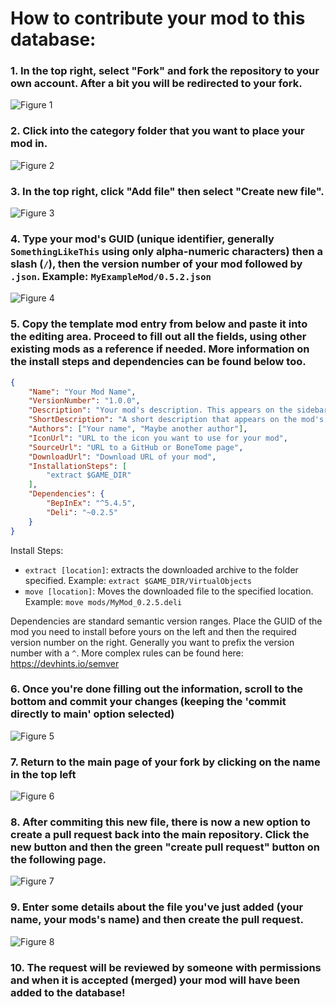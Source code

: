 # How to contribute your mod to this database:

### 1. In the top right, select "Fork" and fork the repository to your own account. After a bit you will be redirected to your fork.

![Figure 1](https://i.imgur.com/mAirFMb.png)

### 2. Click into the category folder that you want to place your mod in.

![Figure 2](https://i.imgur.com/MPN53rv.png)

### 3. In the top right, click "Add file" then select "Create new file".

![Figure 3](https://i.imgur.com/CFX5QYm.png)

### 4. Type your mod's GUID (unique identifier, generally `SomethingLikeThis` using only alpha-numeric characters) then a slash (`/`), then the version number of your mod followed by `.json`. Example: `MyExampleMod/0.5.2.json`

![Figure 4](https://i.imgur.com/9drVvYu.png)

### 5. Copy the template mod entry from below and paste it into the editing area. Proceed to fill out all the fields, using other existing mods as a reference if needed. More information on the install steps and dependencies can be found below too.

```JSON
{
	"Name": "Your Mod Name",
	"VersionNumber": "1.0.0",
	"Description": "Your mod's description. This appears on the sidebar!",
	"ShortDescription": "A short description that appears on the mod's card in the list",
	"Authors": ["Your name", "Maybe another author"],
	"IconUrl": "URL to the icon you want to use for your mod",
	"SourceUrl": "URL to a GitHub or BoneTome page",
	"DownloadUrl": "Download URL of your mod",
	"InstallationSteps": [
		"extract $GAME_DIR"
	],
	"Dependencies": {
		"BepInEx": "^5.4.5",
		"Deli": "~0.2.5"
	}
}
```

Install Steps:

- `extract [location]`: extracts the downloaded archive to the folder specified. Example: `extract $GAME_DIR/VirtualObjects`
- `move [location]`: Moves the downloaded file to the specified location. Example: `move mods/MyMod_0.2.5.deli`

Dependencies are standard semantic version ranges. Place the GUID of the mod you need to install before yours on the left and then the required version number on the right.
Generally you want to prefix the version number with a `^`.
More complex rules can be found here: https://devhints.io/semver

### 6. Once you're done filling out the information, scroll to the bottom and commit your changes (keeping the 'commit directly to main' option selected)

![Figure 5](https://i.imgur.com/ST08ThJ.png)

### 7. Return to the main page of your fork by clicking on the name in the top left

![Figure 6](https://i.imgur.com/GA1wIi1.png)

### 8. After commiting this new file, there is now a new option to create a pull request back into the main repository. Click the new button and then the green "create pull request" button on the following page.

![Figure 7](https://i.imgur.com/Nx22QGv.png)

### 9. Enter some details about the file you've just added (your name, your mods's name) and then create the pull request.

![Figure 8](https://i.imgur.com/tD9hG7q.png)

### 10. The request will be reviewed by someone with permissions and when it is accepted (merged) your mod will have been added to the database!

